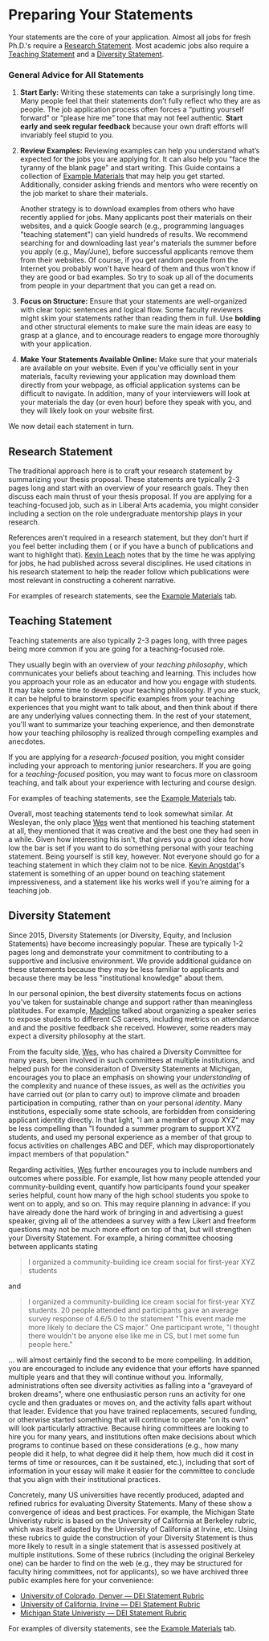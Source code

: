 # Preparing Your Statements

Your statements are the core of your application. Almost all jobs for
fresh Ph.D.'s require a [Research Statement](#research-statement). Most 
academic jobs also require a [Teaching Statement](#teaching-statement) and
a [Diversity Statement](#diversity-statement).

### General Advice for All Statements

1. **Start Early:** Writing these statements can take a 
  surprisingly long time. Many people feel that their statements 
  don’t fully reflect who they are as people. The job application 
  process often forces a “putting yourself forward” or “please hire me” 
  tone that may not feel authentic. **Start early and seek regular 
  feedback** because your own draft efforts will invariably 
  feel stupid to you.

2. **Review Examples:** Reviewing examples can help you 
  understand what’s expected for the jobs you are applying for. It can
  also help you "face the tyranny of the blank page" and start writing.
  This Guide contains a collection of [Example Materials](/grad-job-guide/exampleMaterials)
  that may help you get started. Additionally, consider asking friends and
  mentors who were recently on the job market to share their materials. 
  
   Another strategy is to download examples from others who have recently 
  applied for jobs. Many applicants post their materials on their 
  websites, and a quick Google search (e.g., programming languages 
  "teaching statement") can yield hundreds of results. We recommend
  searching for and downloading last year's materials the summer 
  before you apply (e.g.,
  May/June), before successful applicants remove them from
  their websites. Of course, if you get random people from the Internet you probably won't have heard of them and thus won't know if they are good or bad
  examples. So try to soak up all of the documents from people in your
  department that you can get a read on.


3. **Focus on Structure:** Ensure that your statements are 
  well-organized with clear topic sentences and logical flow. 
  Some faculty reviewers might skim your statements rather than reading 
  them in full. Use **bolding** and other structural elements to 
  make sure the main ideas are easy to grasp at a glance, 
  and to encourage readers to engage more thoroughly with your application.

4. **Make Your Statements Available Online:** Make sure that your materials are
  available on your website. Even if you've officially sent in your materials,
  faculty reviewing your application may download them directly from your
  webpage, as official application systems can be difficult to navigate.
  In addition, many of your interviewers will look 
  at your materials the day (or even hour) before they speak with you, 
  and they will likely look on your website first. 


<!--Make sure that yours are available
on-line as well. Many places, even places to which you have officially sent
materials, will get the versions off of your web page because the official
application materials get lost in the bureaucracy or were printed out
somewhere or somesuch. Wes was involved in multiple phone and sit-down
interviews where people mentioned reading the materials from his web page as
they were talking.  

While we're on the subject, people will, in fact, read the details of your web
page when they are considering you as a candidate. For example, Dave Evans at
Virginia mentioned (somewhat tongue-in-cheek, somewhat not) that one of the
reasons he knew Wes would fit in and be a solid hire is that he read and liked
the parody programming languages examination test on his web page. Both Wes and
Claire had multiple people comment on the photos or hobbies mentioned on their
web pages, even if those mentions were exceedingly brief (such as Claire's
involvement with her local roller derby league).


As of 2013, there exists a larger collection of such materials floating
around in the email archives of recently-hired junior faculty in Software
Engineering.  Contact Claire if you're seriously on the market, and she will see
if she can access it for you, so long as you solemnly vow to share your own
materials after your search concludes.-->

We now detail each statement in turn.

## Research Statement
The traditional approach here is to craft your research statement 
by summarizing your thesis proposal. These statements are typically 2-3 
pages long and start with an overview of your research goals. They then 
discuss each main thrust of your thesis proposal. If you are applying for a 
teaching-focused job, such as in Liberal Arts academia, you might consider 
including a section on the role undergraduate mentorship plays in your 
research.

References aren't required in a research 
statement, but they don't hurt if you feel better including them (
or if you have a bunch of publications and
want to highlight that). [Kevin Leach](/grad-job-guide/about#authors) notes that by the time he was
applying for jobs, he had published across several disciplines.  He used
citations in his research statement to help the reader follow which
publications were most relevant in constructing a coherent narrative.

For examples of research statements, see the 
[Example Materials](/grad-job-guide/exampleMaterials) tab.

## Teaching Statement

Teaching statements are also typically 2-3 pages long, with three pages
being more common if you are going for a teaching-focused role.

They usually begin with an overview of your *teaching philosophy*,
which communicates your beliefs about teaching and learning. This
includes how you approach your role as an educator and how you
engage with students. It may
take some time to develop your teaching philosophy. If you are stuck,
it can be helpful to brainstorm specific examples from your teaching
experiences that you might want to talk about, and then think about if there
are any underlying values connecting them. In the rest of your statement, you'll want to
summarize your teaching experience, and then demonstrate how your
teaching philosophy is realized through compelling examples and
anecdotes.

If you are applying for a *research-focused* position, you might consider
including your approach to mentoring junior researchers. If you
are going for a *teaching-focused* position, you may want to focus
more on classroom teaching, and talk about your experience with lecturing and
course design.

For examples of teaching statements, see the 
[Example Materials](/grad-job-guide/exampleMaterials) tab.

Overall, most teaching statements tend to look
somewhat similar. At Wesleyan, the only place [Wes](/grad-job-guide/about#authors) went
that mentioned his teaching statement at all, they mentioned that it was
creative and the best one they had seen in a while.  Given how interesting
his isn't, that gives you a good idea for how low the bar is set if you
want to do something personal with your teaching statement. Being
yourself is still key, however. Not everyone should go for a teaching
statement in which they claim not to be nice. [Kevin Angstdat](/grad-job-guide/about#authors)'s statement
is something of an upper bound on teaching statement
impressiveness, and a statement
like his works well if you're aiming for a teaching job.

## Diversity Statement

Since 2015, Diversity Statements (or Diversity, Equity, and 
Inclusion Statements) have
become increasingly popular. These are typically 1-2 pages long 
and demonstrate your commitment to contributing to a supportive 
and inclusive environment. We provide additional guidance on these statements because
they may be less familiar to applicants and because there may be less "institutional knowledge" 
about them. 

In our personal opinion, the best diversity statements focus
on actions you've taken for sustainable change and support rather than 
meaningless platitudes. For example,
[Madeline](/grad-job-guide/about#authors) talked about organizing a speaker series to expose students
to different CS careers, including metrics on attendance and
and the positive feedback she received. However, some readers may 
expect a diversity philosophy at the start.

From the faculty side, [Wes](/grad-job-guide/about#authors), who has chaired a Diversity Committee for
many years, been involved in such committees at multiple institutions, and helped push for the 
consideraiton of Diversity Statements at Michigan, encourages you to place an 
emphasis on showing your <i>understanding</i> of the complexity and nuance of these issues, as well as the 
<i>activities</i> you have carried out (or plan to carry out) to improve climate and broaden participation in computing, rather
than on your personal <i>identity</i>. Many institutions, especially some state schools, are forbidden from
considering applicant identity directly. In that light, "I am a member of group XYZ" may be less compelling
than "I founded a summer program to support XYZ students, and used my personal experience as a member of that group
to focus activities on challenges ABC and DEF, which may disproportionately impact members of that population." 

Regarding activities, [Wes](/grad-job-guide/about#authors) further encourages you to include numbers and outcomes where possible. For example, 
list how many people attended your community-building event, quantify how participants found your speaker series helpful, 
count how many of the high school students you spoke to went on to apply, and so on. This may require planning in
advance: if you have already done the hard work of bringing in and advertising a guest speaker, 
giving all of the attendees a survey with a few Likert and freeform questions may not be much 
more effort on top of that, but will strengthen your Diversity Statement. For example, a hiring committee
choosing between applicants stating 

> I organized a community-building ice cream social for first-year XYZ students

and 

> I organized a community-building ice cream social for first-year XYZ students. 20 people attended and participants gave an average survey response of 4.6/5.0 to the statement "This event made me more likely to declare the CS major." One participant wrote, "I thought there wouldn't be anyone else like me in CS, but I met some fun people here."

... will almost certainly find the second to be more compelling. In addition, you are encouraged to
include any evidence that your efforts have spanned multiple years and that they will continue without you.
Informally, administrations often see diversity activities as falling into a "graveyard of broken dreams", where one enthusiastic person
runs an activity for one cycle and then graduates or moves on, and the activity falls apart without that leader. 
Evidence that you have trained replacements, secured funding, or otherwise started something that will
continue to operate "on its own" will look particularly attractive. 
Because hiring committees are looking to hire you for many years, and institutions often make decisions about
which programs to continue based on these considerations (e.g., how many people did it help, to what degree did it help them,
how much did it cost in terms of time or resources, can it be sustained, etc.), including that sort of information
in your essay will make it easier for the committee to conclude that you align with their institutional practices. 

Concretely, many US universities have recently produced, adapted and refined rubrics for evaluating
Diversity Statements. Many of these show a convergence of ideas and best practices. For example, the Michigan State Univeristy
rubric is based on the University of California at Berkeley rubric, which was itself adapted by the University of California at Irvine, etc. 
Using these rubrics to guide the construction of your Diversity Statement is thus more likely to result in a single
statement that is assessed positively at multiple institutions. Some of these rubrics (including the original Berkeley one) can
be harder to find on the web (e.g., they may be structured for faculty hiring committees, not for applicants), so we have archived three public 
examples here for your convenience:

- [University of Colorado, Denver &mdash; DEI Statement Rubric](../assets/materials/deirubrics/DEI-Statement-Rubric-Colorado-Denver.pdf)
- [University of California, Irvine &mdash; DEI Statement Rubric](../assets/materials/deirubrics/DEI-Statement-Rubric-UC-Irvine.pdf)
- [Michigan State Univeristy &mdash; DEI Statement Rubric](../assets/materials/deirubrics/DEI-Statement-Rubric-MSU.pdf)

For examples of diversity statements, see the 
[Example Materials](/grad-job-guide/exampleMaterials) tab.


